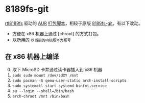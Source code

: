 # 8189fs-git

[rtl8189fs] 驱动的 [AUR] [打包脚本]，相较于原版 [8189fs-git]，有以下改动。

- 方便在 x86 机器上通过 [chroot] 的方式打包。
- 以所用的 `以当前的内核版本为版号`

[rtl8189fs]: https://github.com/jwrdegoede/rtl8189ES_linux/tree/rtl8189fs
[AUR]: https://aur.archlinux.org/
[打包脚本]: https://wiki.archlinux.org/title/PKGBUILD
[8189fs-git]: https://aur.archlinux.org/packages/8189fs-git

## 在 x86 机器上编译

0. 取下 MicroSD 卡并通过读卡器插入到 x86 机器
1. `sudo sudo mount /dev/sdXY /mnt`
2. `sudo pacman -S qemu-user-static arch-install-scripts`
3. `sudo systemctl start systemd-binfmt.service`
4. `su --login --shell=/bin/bash`
5. `arch-chroot /mnt /bin/bash`
